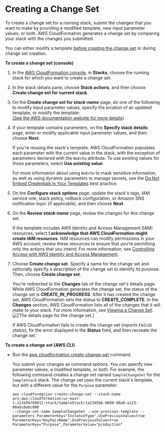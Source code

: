# Creating a Change Set<a name="using-cfn-updating-stacks-changesets-create"></a>

To create a change set for a running stack, submit the changes that you want to make by providing a modified template, new input parameter values, or both\. AWS CloudFormation generates a change set by comparing your stack with the changes you submitted\.

You can either modify a template [before creating the change set](using-cfn-updating-stacks-get-template.md) or during change set creation\.

**To create a change set \(console\)**

1. In the [AWS CloudFormation console](https://console.aws.amazon.com/cloudformation), in **Stacks**, choose the running stack for which you want to create a change set\.

1. In the stack details pane, choose **Stack actions**, and then choose **Create change set for current stack**\.

1. On the **Create change set for *stack\-name*** page, do one of the following to modify input parameter values, specify the location of an updated template, or modify the template:    
[\[See the AWS documentation website for more details\]](http://docs.aws.amazon.com/AWSCloudFormation/latest/UserGuide/using-cfn-updating-stacks-changesets-create.html)

1. If your template contains parameters, on the **Specify stack details** page, enter or modify applicable input parameter values, and then choose **Next**\.

   If you're reusing the stack's template, AWS CloudFormation populates each parameter with the current value in the stack, with the exception of parameters declared with the `NoEcho` attribute\. To use existing values for those parameters, select **Use existing value**\.

   For more information about using `NoEcho` to mask sensitive information, as well as using dynamic parameters to manage secrets, see the [Do Not Embed Credentials in Your Templates](https://docs.aws.amazon.com/AWSCloudFormation/latest/UserGuide/best-practices.html#creds) best practice\.

1. On the **Configure stack options** page, update the stack's tags, IAM service role, stack policy, rollback configuration, or Amazon SNS notification topic \(if applicable\), and then choose **Next**\.

1. On the **Review *stack\-name*** page, review the changes for this change set\.

   If the template includes AWS Identity and Access Management \(IAM\) resources, select **I acknowledge that AWS CloudFormation might create IAM resources**\. IAM resources can modify permissions in your AWS account; review these resources to ensure that you're permitting only the actions that you intend\. For more information, see [Controlling Access with AWS Identity and Access Management](using-iam-template.md)\.

1. Choose **Create change set**\. Specify a name for the change set and optionally specify a description of the change set to identify its purpose\. Then, choose **Create change set**\.

   You're redirected to the **Changes** tab of the change set's details page\. While AWS CloudFormation generates the change set, the status of the change set is **CREATE\_IN\_PROGRESS**\. After it has created the change set, AWS CloudFormation sets the status to **CREATE\_COMPLETE**\. In the **Changes** section, AWS CloudFormation lists all of the changes that it will make to your stack\. For more information, see [Viewing a Change Set](using-cfn-updating-stacks-changesets-view.md)\.  
![\[The details page for the change set.\]](http://docs.aws.amazon.com/AWSCloudFormation/latest/UserGuide/images/console-stacks-change-sets-details.png)

   If AWS CloudFormation fails to create the change set \(reports `FAILED` status\), fix the error displayed in the **Status** field, and then recreate the change set\.

**To create a change set \(AWS CLI\)**
+ Run the [aws cloudformation create\-change\-set](https://docs.aws.amazon.com/cli/latest/reference/cloudformation/create-change-set.html) command\.

  You submit your changes as command options\. You can specify new parameter values, a modified template, or both\. For example, the following command creates a change set named `SampleChangeSet` for the `SampleStack` stack\. The change set uses the current stack's template, but with a different value for the `Purpose` parameter:

  ```
  aws cloudformation create-change-set --stack-name arn:aws:cloudformation:us-east-1:123456789012:stack/SampleStack/1a2345b6-0000-00a0-a123-00abc0abc000
  --change-set-name SampleChangeSet --use-previous-template --parameters ParameterKey="InstanceType",UsePreviousValue=true ParameterKey="KeyPairName",UsePreviousValue=true ParameterKey="Purpose",ParameterValue="production"
  ```